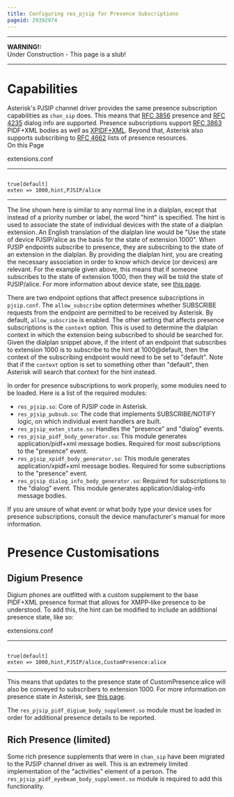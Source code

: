 ```yaml
---
title: Configuring res_pjsip for Presence Subscriptions
pageid: 29392974
---
```





---

**WARNING!:**   
Under Construction - This page is a stub!

  



---


Capabilities
============

Asterisk's PJSIP channel driver provides the same presence subscription capabilities as `chan_sip` does. This means that [RFC 3856](http://tools.ietf.org/html/rfc3856) presence and [RFC 4235](http://www.rfc-editor.org/rfc/rfc4235.txt) dialog info are supported. Presence subscriptions support [RFC 3863](http://tools.ietf.org/html/rfc3863) PIDF+XML bodies as well as [XPIDF+XML](http://tools.ietf.org/html/draft-rosenberg-impp-pidf-00). Beyond that, Asterisk also supports subscribing to [RFC 4662](http://tools.ietf.org/html/rfc4662) lists of presence resources.  
On this Page


extensions.conf


---

  
  


```

true[default]
exten => 1000,hint,PJSIP/alice

```



---


The line shown here is similar to any normal line in a dialplan, except that instead of a priority number or label, the word "hint" is specified. The hint is used to associate the state of individual devices with the state of a dialplan extension. An English translation of the dialplan line would be "Use the state of device PJSIP/alice as the basis for the state of extension 1000". When PJSIP endpoints subscribe to presence, they are subscribing to the state of an extension in the dialplan. By providing the dialplan hint, you are creating the necessary association in order to know which device (or devices) are relevant. For the example given above, this means that if someone subscribes to the state of extension 1000, then they will be told the state of PJSIP/alice. For more information about device state, see [this page](/Device-State).

There are two endpoint options that affect presence subscriptions in `pjsip.conf`. The `allow_subscribe` option determines whether SUBSCRIBE requests from the endpoint are permitted to be received by Asterisk. By default, `allow_subscribe` is enabled. The other setting that affects presence subscriptions is the `context` option. This is used to determine the dialplan context in which the extension being subscribed to should be searched for. Given the dialplan snippet above, if the intent of an endpoint that subscribes to extension 1000 is to subscribe to the hint at 1000@default, then the context of the subscribing endpoint would need to be set to "default". Note that if the `context` option is set to something other than "default", then Asterisk will search that context for the hint instead.

In order for presence subscriptions to work properly, some modules need to be loaded. Here is a list of the required modules:

* `res_pjsip.so`: Core of PJSIP code in Asterisk.
* `res_pjsip_pubsub.so`: The code that implements SUBSCRIBE/NOTIFY logic, on which individual event handlers are built.
* `res_pjsip_exten_state.so`: Handles the "presence" and "dialog" events.
* `res_pjsip_pidf_body_generator.so`: This module generates application/pidf+xml message bodies. Required for most subscriptions to the "presence" event.
* `res_pjsip_xpidf_body_generator.so`: This module generates application/xpidf+xml message bodies. Required for some subscriptions to the "presence" event.
* `res_pjsip_dialog_info_body_generator.so`: Required for subscriptions to the "dialog" event. This module generates application/dialog-info message bodies.

If you are unsure of what event or what body type your device uses for presence subscriptions, consult the device manufacturer's manual for more information.

Presence Customisations
=======================

Digium Presence
---------------

Digium phones are outfitted with a custom supplement to the base PIDF+XML presence format that allows for XMPP-like presence to be understood. To add this, the hint can be modified to include an additional presence state, like so:

extensions.conf


---

  
  


```

true[default]
exten => 1000,hint,PJSIP/alice,CustomPresence:alice

```



---


This means that updates to the presence state of CustomPresence:alice will also be conveyed to subscribers to extension 1000. For more information on presence state in Asterisk, see [this page](/Presence-State).

The `res_pjsip_pidf_digium_body_supplement.so` module must be loaded in order for additional presence details to be reported.

Rich Presence (limited)
-----------------------

Some rich presence supplements that were in `chan_sip` have been migrated to the PJSIP channel driver as well. This is an extremely limited implementation of the "activities" element of a person. The `res_pjsip_pidf_eyebeam_body_supplement.so` module is required to add this functionality.

